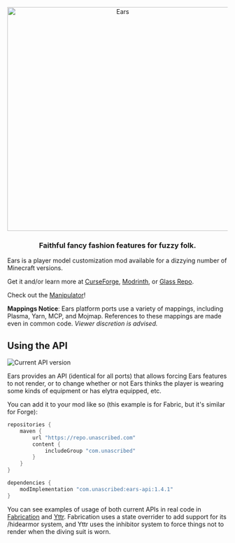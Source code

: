 <p align="center">
  <img src="https://unascribed.com/ears-banner.png?v=2" alt="Ears" width="512"/>
  <h3 align="center">Faithful fancy fashion features for fuzzy folk.</h3>
</p>

Ears is a player model customization mod available for a dizzying number of Minecraft versions.

Get it and/or learn more at [CurseForge](https://www.curseforge.com/minecraft/mc-mods/ears), [Modrinth](https://modrinth.com/mod/ears),
or [Glass Repo](https://glass-repo.net/repo/mod/ears).

Check out the [Manipulator](https://unascribed.com/ears)!

**Mappings Notice**: Ears platform ports use a variety of mappings, including Plasma, Yarn, MCP, and Mojmap.
References to these mappings are made even in common code. *Viewer discretion is advised.*

## Using the API

![Current API version](https://img.shields.io/maven-metadata/v?color=%23FB0&label=current%20api%20version&metadataUrl=https%3A%2F%2Frepo.unascribed.com%2Fcom%2Funascribed%2Fears-api%2Fmaven-metadata.xml)

Ears provides an API (identical for all ports) that allows forcing Ears features to not render, or to change whether or not Ears thinks the player is wearing some kinds of equipment or has elytra equipped, etc.

You can add it to your mod like so (this example is for Fabric, but it's similar for Forge):

```gradle
repositories {
	maven {
		url "https://repo.unascribed.com"
		content {
			includeGroup "com.unascribed"
		}
	}
}

dependencies {
	modImplementation "com.unascribed:ears-api:1.4.1"
}
```

You can see examples of usage of both current APIs in real code in [Fabrication](https://github.com/unascribed/Fabrication/blob/1.17/src/main/java/com/unascribed/fabrication/features/FeatureHideArmor.java#L62) and [Yttr](https://github.com/unascribed/Yttr/blob/trunk/src/main/java/com/unascribed/yttr/compat/EarsCompat.java). Fabrication uses a state overrider to add support for its /hidearmor system, and Yttr uses the inhibitor system to force things not to render when the diving suit is worn.
